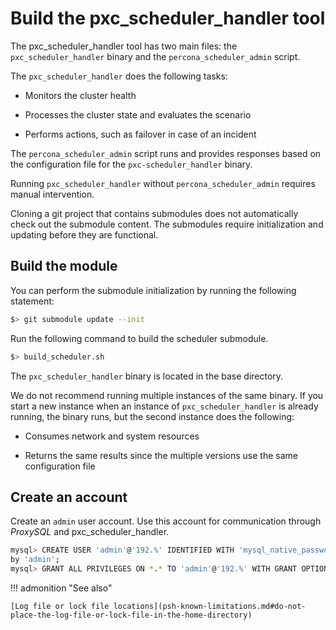 # Build the pxc_scheduler_handler tool

The pxc_scheduler_handler tool has two main files: the `pxc_scheduler_handler` binary and the `percona_scheduler_admin` script.

The `pxc_scheduler_handler` does the following tasks:

* Monitors the cluster health

* Processes the cluster state and evaluates the scenario

* Performs actions, such as failover in case of an incident

The `percona_scheduler_admin` script runs and provides responses based on the
configuration file for the `pxc-scheduler_handler` binary.

Running `pxc_scheduler_handler`  without `percona_scheduler_admin` requires
manual intervention.

Cloning a git project that contains submodules does not automatically check out the submodule content. The submodules require initialization and updating before they are functional.

## Build the module

You can perform the submodule initialization by running the following statement:

```{.bash data-prompt="$>"}
$> git submodule update --init
```

Run the following command to build the scheduler submodule.

```{.bash data-prompt="$>"}
$> build_scheduler.sh
```

The `pxc_scheduler_handler` binary is located in the base directory.

We do not recommend running multiple instances of the same binary. If you start a new instance when an instance of
`pxc_scheduler_handler` is already running, the binary runs, but the second instance does the following:

* Consumes network and system resources

* Returns the same results since the multiple versions use the same configuration file

## Create an account

Create an `admin` user account. Use this account for communication through *ProxySQL* and pxc_scheduler_handler.

```{.bash data-prompt="mysql>"}
mysql> CREATE USER 'admin'@'192.%' IDENTIFIED WITH 'mysql_native_password'
by 'admin';
mysql> GRANT ALL PRIVILEGES ON *.* TO 'admin'@'192.%' WITH GRANT OPTION;
```

!!! admonition "See also"
    
    [Log file or lock file locations](psh-known-limitations.md#do-not-place-the-log-file-or-lock-file-in-the-home-directory)

